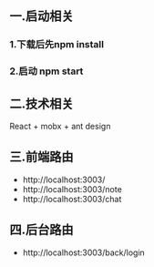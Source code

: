 ## 一.启动相关
### 1.下载后先npm install
### 2.启动 npm start
## 二.技术相关
React + mobx + ant design 
## 三.前端路由
- http://localhost:3003/
- http://localhost:3003/note
- http://localhost:3003/chat
## 四.后台路由
- http://localhost:3003/back/login